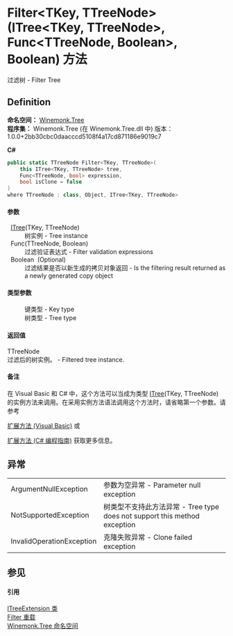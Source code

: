 # Filter&lt;TKey, TTreeNode&gt;(ITree&lt;TKey, TTreeNode&gt;, Func&lt;TTreeNode, Boolean&gt;, Boolean) 方法


过滤树 - Filter Tree



## Definition
**命名空间：** <a href="N_Winemonk_Tree">Winemonk.Tree</a>  
**程序集：** Winemonk.Tree (在 Winemonk.Tree.dll 中) 版本：1.0.0+2bb30cbc0daacccd5108f4a17cd871186e9019c7

**C#**
``` C#
public static TTreeNode Filter<TKey, TTreeNode>(
	this ITree<TKey, TTreeNode> tree,
	Func<TTreeNode, bool> expression,
	bool isClone = false
)
where TTreeNode : class, Object, ITree<TKey, TTreeNode>

```



#### 参数
<dl><dt>  <a href="T_Winemonk_Tree_ITree_2">ITree</a>(TKey, TTreeNode)</dt><dd>树实例 - Tree instance</dd><dt>  Func(TTreeNode, Boolean)</dt><dd>过滤验证表达式 - Filter validation expressions</dd><dt>  Boolean  (Optional)</dt><dd>过滤结果是否以新生成的拷贝对象返回 - Is the filtering result returned as a newly generated copy object</dd></dl>

#### 类型参数
<dl><dt /><dd>键类型 - Key type</dd><dt /><dd>树类型 - Tree type</dd></dl>

#### 返回值
TTreeNode  
过滤后的树实例。 - Filtered tree instance.

#### 备注
在 Visual Basic 和 C# 中，这个方法可以当成为类型 <a href="T_Winemonk_Tree_ITree_2">ITree</a>(TKey, TTreeNode) 的实例方法来调用。在采用实例方法语法调用这个方法时，请省略第一个参数。请参考 <a href="https://docs.microsoft.com/dotnet/visual-basic/programming-guide/language-features/procedures/extension-methods" target="_blank" rel="noopener noreferrer">

扩展方法 (Visual Basic)</a> 或 <a href="https://docs.microsoft.com/dotnet/csharp/programming-guide/classes-and-structs/extension-methods" target="_blank" rel="noopener noreferrer">

扩展方法 (C# 编程指南)</a> 获取更多信息。

## 异常
<table>
<tr>
<td>ArgumentNullException</td>
<td>参数为空异常 - Parameter null exception</td></tr>
<tr>
<td>NotSupportedException</td>
<td>树类型不支持此方法异常 - Tree type does not support this method exception</td></tr>
<tr>
<td>InvalidOperationException</td>
<td>克隆失败异常 - Clone failed exception</td></tr>
</table>

## 参见


#### 引用
<a href="T_Winemonk_Tree_ITreeExtension">ITreeExtension 类</a>  
<a href="Overload_Winemonk_Tree_ITreeExtension_Filter">Filter 重载</a>  
<a href="N_Winemonk_Tree">Winemonk.Tree 命名空间</a>  
